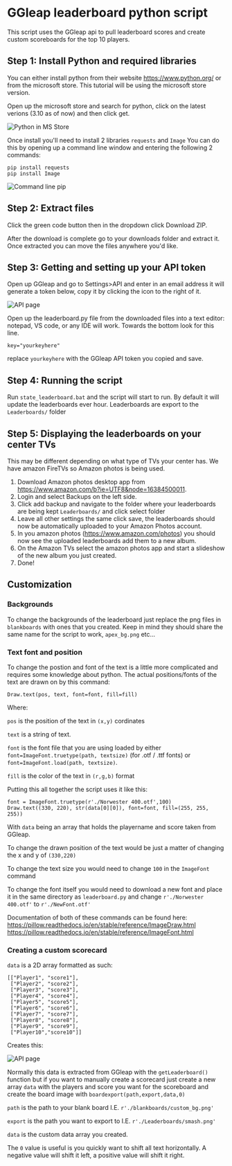 # GGleap leaderboard python script

This script uses the GGleap api to pull leaderboard scores and create custom scoreboards for the top 10 players.

## Step 1: Install Python and required libraries

You can either install python from their website https://www.python.org/ or from the microsoft store. This tutorial will be using the microsoft store version.

Open up the microsoft store and search for python, click on the latest verions (3.10 as of now) and then click get.

![Python in MS Store](tutorial/MSPython.PNG)

Once install you'll need to install 2 libraries `requests` and `Image` You can do this by opening up a command line window and entering the following 2 commands:

    pip install requests
    pip install Image

![Command line pip](tutorial/CMDinstall.png)

## Step 2: Extract files

Click the green code button then in the dropdown click Download ZIP.

After the download is complete go to your downloads folder and extract it. Once extracted you can move the files anywhere you'd like.
## Step 3: Getting and setting up your API token

Open up GGleap and go to Settings>API and enter in an email address it will generate a token below, copy it by clicking the icon to the right of it.

![API page](tutorial/APIpage.jpg)

Open up the leaderboard.py file from the downloaded files into a text editor: notepad, VS code, or any IDE will work. Towards the bottom look for this line.

    key="yourkeyhere"

replace `yourkeyhere` with the GGleap API token you copied and save.

## Step 4: Running the script

Run `state_leaderboard.bat` and the script will start to run. By default it will update the leaderboards ever hour. Leaderboards are export to the `Leaderboards/` folder

## Step 5: Displaying the leaderboards on your center TVs

This may be different depending on what type of TVs your center has. We have amazon FireTVs so Amazon photos is being used.

1. Download Amazon photos desktop app from https://www.amazon.com/b?ie=UTF8&node=16384500011.
2. Login and select Backups on the left side.
3. Click add backup and navigate to the folder where your leaderboards are being kept `Leaderboards/` and click select folder
4. Leave all other settings the same click save, the leaderboards should now be automatically uploaded  to your Amazon Photos account.
5. In you amazon photos (https://www.amazon.com/photos) you should now see the uploaded leaderboards add them to a new album.
6. On the Amazon TVs select the amazon photos app and start a slideshow of the new album you just created.
7. Done!

## Customization

### Backgrounds

To change the backgrounds of the leaderboard just replace the png files in `blankboards` with ones that you created. Keep in mind they should share the same name for the script to work, `apex_bg.png` etc...

### Text font and position

To change the postion and font of the text is a little more complicated and requires some knowledge about python. The actual positions/fonts of the text are drawn on by this command:

    Draw.text(pos, text, font=font, fill=fill)

Where:

`pos` is the position of the text in `(x,y)` cordinates

`text` is a string of text.

`font` is the font file that you are using loaded by either `font=ImageFont.truetype(path, textsize)` (for .otf / .ttf fonts) or `font=ImageFont.load(path, textsize)`.

`fill` is the color of the text in `(r,g,b)` format

Putting this all together the script uses it like this:

    font = ImageFont.truetype(r'./Norwester 400.otf',100)
    Draw.text((330, 220), str(data[0][0]), font=font, fill=(255, 255, 255))
    
With `data` being an array that holds the playername and score taken from GGleap.

To change the drawn position of the text would be just a matter of changing the x and y of `(330,220)`

To change the text size you would need to change `100` in the `ImageFont` command

To change the font itself you would need to download a new font and place it in the same directory as `leaderboard.py` and change `r'./Norwester 400.otf'` to `r'./NewFont.otf'`

Documentation of both of these commands can be found here:
https://pillow.readthedocs.io/en/stable/reference/ImageDraw.html
https://pillow.readthedocs.io/en/stable/reference/ImageFont.html

### Creating a custom scorecard

`data` is a 2D array formatted as such:

    [["Player1", "score1"],
     ["Player2", "score2"],
     ["Player3", "score3"],
     ["Player4", "score4"],
     ["Player5", "score5"],
     ["Player6", "score6"],
     ["Player7", "score7"],
     ["Player8", "score8"],
     ["Player9", "score9"],
     ["Player10","score10"]]

Creates this:

![API page](tutorial/test.png)

Normally this data is extracted from GGleap with the `getLeaderboard()` function but if you want to manually create a scorecard just create a new array `data` with the players and score you want for the scoreboard and create the board image with `boardexport(path,export,data,0)`

`path` is the path to your blank board I.E. `r'./blankboards/custom_bg.png'`

`export` is the path you want to export to I.E. `r'./Leaderboards/smash.png'`

`data` is the custom data  array you created.

The `0` value is useful is you quickly want to shift all text horizontally. A negative value will shift it left, a positive value will shift it right.
